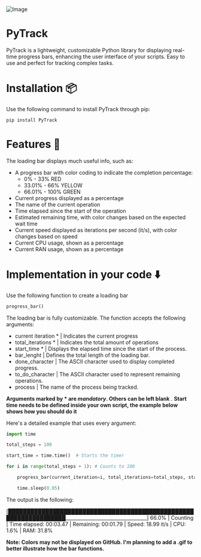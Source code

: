 ![Image](https://github.com/user-attachments/assets/fca3c8ec-1fb6-4a82-a97e-f42ea481ffa1)
# PyTrack
PyTrack is a lightweight, customizable Python library for displaying real-time progress bars, enhancing the user interface of your scripts. Easy to use and perfect for tracking complex tasks.
# Installation 📦
Use the following command to install PyTrack through pip:
``` python
pip install PyTrack
```
# Features 🚀
The loading bar displays much useful info, such as:
- A progress bar with color coding to indicate the completion percentage:
  - 0% - 33% RED
  - 33.01% - 66% YELLOW
  - 66.01% - 100% GREEN
- Current progress displayed as a percentage
- The name of the current operation
- Time elapsed since the start of the operation
- Estimated remaining time, with color changes based on the expected wait time
- Current speed displayed as iterations per second (it/s), with color changes based on speed
- Current CPU usage, shown as a percentage
- Current RAN usage, shown as a percentage
# Implementation in your code ⬇️
Use the following function to create a loading bar
``` python
progress_bar()
```
The loading bar is fully customizable. The function accepts the following arguments:
- current iteration *                          | Indicates the current progress
- total_iterations *                           | Indicates the total amount of operations
- start_time *                                 | Displays the elapsed time since the start of the process.
- bar_lenght                                   | Defines the total length of the loading bar.
- done_character                               | The ASCII character used to display completed progress.
- to_do_character                              | The ASCII character used to represent remaining operations.
- process                                      | The name of the process being tracked.

**Arguments marked by * are _mandatory_. Others can be left blank**
.
**Start time needs to be defined inside your own script, the example below shows how you should do it**

Here's a detailed example that uses every argument:
``` python
import time

total_steps = 100

start_time = time.time()  # Starts the timer

for i in range(total_steps + 1): # Counts to 100

    progress_bar(current_iteration=i, total_iterations=total_steps, start_time=start_time, bar_length=100, done_character="█", to_do_character="_", process="Counting")

    time.sleep(0.05)
```
The output is the following:

[██████████████████████████████████████████████████████████████████__________________________________] 66.0%  |  Counting  |  Time elapsed: 00:03.47  |  Remaining: 00:01.79  |  Speed: 18.99 it/s  |  CPU: 1.6%  |  RAM: 31.8%

**Note: Colors may not be displayed on GitHub. I'm planning to add a .gif to better illustrate how the bar functions.**

